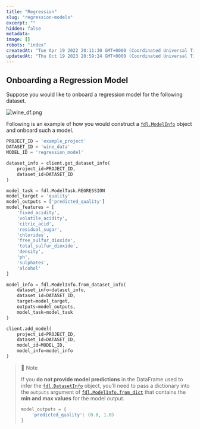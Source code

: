 ```yaml
---
title: "Regression"
slug: "regression-models"
excerpt: ""
hidden: false
metadata: 
image: []
robots: "index"
createdAt: "Tue Apr 19 2022 20:11:30 GMT+0000 (Coordinated Universal Time)"
updatedAt: "Thu Oct 19 2023 20:59:24 GMT+0000 (Coordinated Universal Time)"
---
```

## Onboarding a Regression Model

Suppose you would like to onboard a regression model for the following dataset.

![](https://files.readme.io/f17fd5e-wine_df.png "wine_df.png")

Following is an example of how you would construct a [`fdl.ModelInfo`](ref:fdlmodelinfo) object and onboard such a model.

```python
PROJECT_ID = 'example_project'
DATASET_ID = 'wine_data'
MODEL_ID = 'regression_model'

dataset_info = client.get_dataset_info(
    project_id=PROJECT_ID,
    dataset_id=DATASET_ID
)

model_task = fdl.ModelTask.REGRESSION
model_target = 'quality'
model_outputs = ['predicted_quality']
model_features = [
    'fixed_acidity',
    'volatile_acidity',
    'citric_acid',
    'residual_sugar',
    'chlorides',
    'free_sulfur_dioxide',
    'total_sulfur_dioxide',
    'density',
    'ph',
    'sulphates',
    'alcohol'
]

model_info = fdl.ModelInfo.from_dataset_info(
    dataset_info=dataset_info,
    dataset_id=DATASET_ID,
    target=model_target,
    outputs=model_outputs,
    model_task=model_task
)

client.add_model(
    project_id=PROJECT_ID,
    dataset_id=DATASET_ID,
    model_id=MODEL_ID,
    model_info=model_info
)
```

> 🚧 Note
> 
> If you **do not provide model predictions** in the DataFrame used to infer the [`fdl.DatasetInfo`](ref:fdldatasetinfo) object, you’ll need to pass a dictionary into the `outputs` argument of [`fdl.ModelInfo.from_dict`](ref:fdlmodelinfofrom_dict) that contains the **min and max values** for the model output.
> 
> ```python
> model_outputs = {
>     'predicted_quality': (0.0, 1.0)
> }
> ```